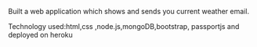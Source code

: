 Built a web application which shows and sends you current weather email.

Technology used:html,css ,node.js,mongoDB,bootstrap,
passportjs and deployed on heroku


